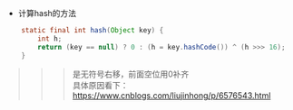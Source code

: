 - 计算hash的方法  
```java
    static final int hash(Object key) {
        int h;
        return (key == null) ? 0 : (h = key.hashCode()) ^ (h >>> 16);
    }
```
  >>>是无符号右移，前面空位用0补齐  
  具体原因看下： https://www.cnblogs.com/liujinhong/p/6576543.html
